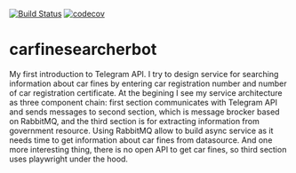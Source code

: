 [![Build Status](https://travis-ci.org/arkasandr/carfinesearcherbot.svg?branch=master)](https://travis-ci.org/arkasandr/carfinesearcherbot)
[![codecov](https://codecov.io/gh/arkasandr/study/branch/master/graph/badge.svg)](https://codecov.io/gh/arkasandr/carfinesearcherbot)

# carfinesearcherbot

My first introduction to Telegram API. 
I try to design service for searching information about car fines by entering car registration number and number of car registration certificate.
At the begining I see my service architecture as three component chain:
first section communicates with Telegram API and sends messages to second section, which is message brocker based on RabbitMQ, and the third section
is for extracting information from government resource.
Using RabbitMQ allow to build async service as it needs time to get information about car fines from datasource.
And one more interesting thing, there is no open API to get car fines, so third section uses playwright under the hood.
